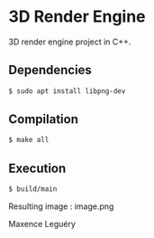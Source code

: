 # 3D Render Engine

3D render engine project in C++.

## Dependencies

```bash
$ sudo apt install libpng-dev
```

## Compilation

```bash
$ make all
```

## Execution

```bash
$ build/main
```

Resulting image : image.png

Maxence Leguéry
